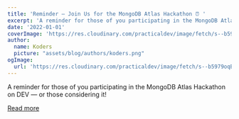 ```yaml
---
title: 'Reminder — Join Us for the MongoDB Atlas Hackathon ⏰ '
excerpt: 'A reminder for those of you participating in the MongoDB Atlas Hackathon on DEV — or those considering it! '
date: '2022-01-01'
coverImage: 'https://res.cloudinary.com/practicaldev/image/fetch/s--b5979oqB--/c_imagga_scale,f_auto,fl_progressive,h_420,q_auto,w_1000/https://dev-to-uploads.s3.amazonaws.com/uploads/articles/mfi4nf1j7yaswjvd0b9c.png'
author:
  name: Koders
  picture: "assets/blog/authors/koders.png"
ogImage:
  url: 'https://res.cloudinary.com/practicaldev/image/fetch/s--b5979oqB--/c_imagga_scale,f_auto,fl_progressive,h_420,q_auto,w_1000/https://dev-to-uploads.s3.amazonaws.com/uploads/articles/mfi4nf1j7yaswjvd0b9c.png'
---
```


A reminder for those of you participating in the MongoDB Atlas Hackathon on DEV — or those considering it! 

[Read more](https://dev.to/devteam/reminder-join-us-for-the-mongodb-atlas-hackathon-k0m)
